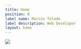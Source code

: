 ```yaml
---
title: Home
position: 0
label name: Marcos Toledo
label description: Web Developer
layout: home
---
```


<div class="home-container">
<div>
<img class="img-background" src="/uploads/landscape.jpg">
<div class="img-background-layer" ></div>
<h1 class="label-name"></h1>
<h2 class="label-description"></h2>
</div>
<div class="second-part"></div>
</div>
